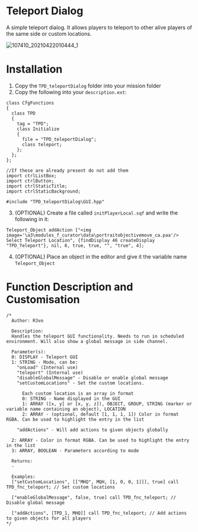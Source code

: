 # Teleport Dialog
A simple teleport dialog. It allows players to teleport to other alive players of the same side or custom locations.

![107410_20210422010444_1](https://user-images.githubusercontent.com/17484252/115631821-db576080-a306-11eb-9cff-d6430483cce3.png)


# Installation

1. Copy the `TPD_teleportDialog` folder into your mission folder
2. Copy the following into your `description.ext`:
```
class CfgFunctions
{
  class TPD
  {
    tag = "TPD";
    class Initialize
    {
      file = "TPD_teleportDialog";
      class teleport;
    };
  };
};

//If these are already present do not add them
import ctrlListBox;
import ctrlButton;
import ctrlStaticTitle;
import ctrlStaticBackground;

#include "TPD_teleportDialog\GUI.hpp"
```

3. (OPTIONAL) Create a file called `initPlayerLocal.sqf` and write the following in it:

```Teleport_Object addAction ["<img image='\a3\modules_f_curator\data\portraitobjectivemove_ca.paa'/> Select Teleport Location", {findDisplay 46 createDisplay "TPD_Teleport"}, nil, 6, true, true, "", "true", 4]; ```

4. (OPTIONAL) Place an object in the editor and give it the variable name `Teleport_Object`

# Function Description and Customisation
```
/*
  Author: R3vo

  Description:
  Handles the teleport GUI functionality. Needs to run in scheduled environment. Will also show a global message in side channel.

  Parameter(s):
  0: DISPLAY - Teleport GUI
  1: STRING - Mode, can be:
    "onLoad" (Internal use)
    "teleport" (Internal use)
    "disableGlobalMessage" - Disable or enable global message
    "setCustomLocations" - Set the custom locations.

      Each custom location is an array in format
      0: STRING - Name displayed in the GUI
      1: ARRAY ([x, y] or [x, y, z]), OBJECT, GROUP, STRING (marker or variable name containing an object), LOCATION
      2: ARRAY - (optional, default [1, 1, 1, 1]) Color in format RGBA. Can be used to highlight the entry in the list

    "addActions" - Will add actions to given objects globally

  2: ARRAY - Color in format RGBA. Can be used to highlight the entry in the list
  3: ARRAY, BOOLEAN - Parameters according to mode

  Returns:
  -

  Examples:
  ["setCustomLocations", [["MHQ", MQH, [1, 0, 0, 1]]], true] call TPD_fnc_teleport; // Set custom locations

  ["enableGlobalMessage", false, true] call TPD_fnc_teleport; // Disable global message

  ["addActions", [TPD_1, MHQ]] call TPD_fnc_teleport; // Add actions to given objects for all players
*/
```
